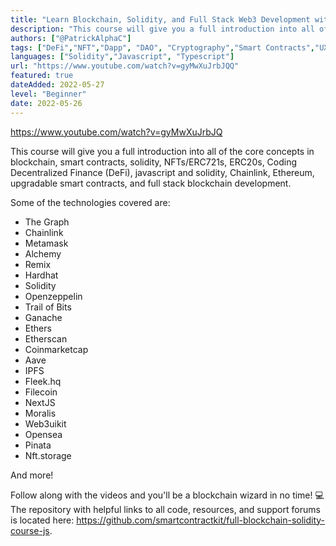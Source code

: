 ```yaml
---
title: "Learn Blockchain, Solidity, and Full Stack Web3 Development with JavaScript – 32-Hour Course"
description: "This course will give you a full introduction into all of the core concepts related to blockchain, smart contracts, Solidity, ERC20s, full-stack Web3 dapps, decentralized finance (DeFi), JavaScript, TypeScript, Chainlink, Ethereum, upgradable smart contracts, DAOs, the graph, moralis, aave, IPFS, and more. Follow along with the videos and you'll be a blockchain wizard in no time!"
authors: ["@PatrickAlphaC"]
tags: ["DeFi","NFT","Dapp", "DAO", "Cryptography","Smart Contracts","UX & Design","Storage"]
languages: ["Solidity","Javascript", "Typescript"]
url: "https://www.youtube.com/watch?v=gyMwXuJrbJQQ"
featured: true
dateAdded: 2022-05-27
level: "Beginner"
date: 2022-05-26
---
```


https://www.youtube.com/watch?v=gyMwXuJrbJQ

This course will give you a full introduction into all of the core concepts in blockchain, smart contracts, solidity, NFTs/ERC721s, ERC20s, Coding Decentralized Finance (DeFi), javascript and solidity, Chainlink, Ethereum, upgradable smart contracts, and full stack blockchain development.   

Some of the technologies covered are:
- The Graph
- Chainlink
- Metamask
- Alchemy
- Remix
- Hardhat
- Solidity
- Openzeppelin
- Trail of Bits
- Ganache
- Ethers
- Etherscan
- Coinmarketcap
- Aave
- IPFS
- Fleek.hq
- Filecoin
- NextJS
- Moralis
- Web3uikit
- Opensea
- Pinata
- Nft.storage

 And more!

Follow along with the videos and you'll be a blockchain wizard in no time!  💻 The repository with helpful links to all code, resources, and support forums is located here: https://github.com/smartcontractkit/full-blockchain-solidity-course-js.